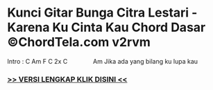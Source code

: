 
 # Kunci Gitar Bunga Citra Lestari - Karena Ku Cinta Kau Chord Dasar ©ChordTela.com v2rvm


Intro : C Am F C 2x C               Am Jika ada yang bilang ku lupa kau

###  <a href="https://shortlighzx.web.app?sq=Kunci Gitar Bunga Citra Lestari - Karena Ku Cinta Kau Chord Dasar ©ChordTela.com"> >> VERSI LENGKAP KLIK DISINI << </a>
